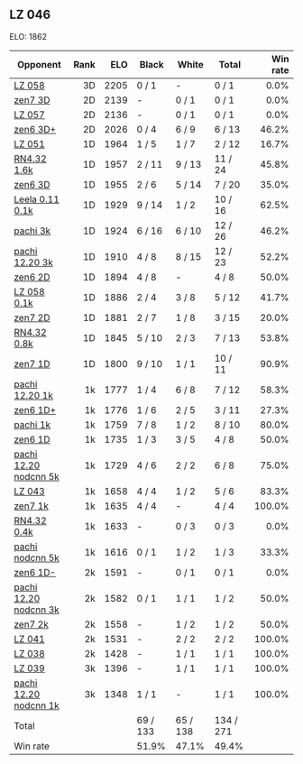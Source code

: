 ## LZ 046 ##

ELO: 1862

Opponent | Rank | ELO | Black | White | Total | Win rate
---------|-----:|----:|-------|-------|-------|-------:
[LZ 058](LZ%20058.md) | 3D | 2205 | 0 / 1 | - | 0 / 1 | 0.0%
[zen7 3D](zen7%203D.md) | 2D | 2139 | - | 0 / 1 | 0 / 1 | 0.0%
[LZ 057](LZ%20057.md) | 2D | 2136 | - | 0 / 1 | 0 / 1 | 0.0%
[zen6 3D+](zen6%203D+.md) | 2D | 2026 | 0 / 4 | 6 / 9 | 6 / 13 | 46.2%
[LZ 051](LZ%20051.md) | 1D | 1964 | 1 / 5 | 1 / 7 | 2 / 12 | 16.7%
[RN4.32 1.6k](RN4.32%201.6k.md) | 1D | 1957 | 2 / 11 | 9 / 13 | 11 / 24 | 45.8%
[zen6 3D](zen6%203D.md) | 1D | 1955 | 2 / 6 | 5 / 14 | 7 / 20 | 35.0%
[Leela 0.11 0.1k](Leela%200.11%200.1k.md) | 1D | 1929 | 9 / 14 | 1 / 2 | 10 / 16 | 62.5%
[pachi 3k](pachi%203k.md) | 1D | 1924 | 6 / 16 | 6 / 10 | 12 / 26 | 46.2%
[pachi 12.20 3k](pachi%2012.20%203k.md) | 1D | 1910 | 4 / 8 | 8 / 15 | 12 / 23 | 52.2%
[zen6 2D](zen6%202D.md) | 1D | 1894 | 4 / 8 | - | 4 / 8 | 50.0%
[LZ 058 0.1k](LZ%20058%200.1k.md) | 1D | 1886 | 2 / 4 | 3 / 8 | 5 / 12 | 41.7%
[zen7 2D](zen7%202D.md) | 1D | 1881 | 2 / 7 | 1 / 8 | 3 / 15 | 20.0%
[RN4.32 0.8k](RN4.32%200.8k.md) | 1D | 1845 | 5 / 10 | 2 / 3 | 7 / 13 | 53.8%
[zen7 1D](zen7%201D.md) | 1D | 1800 | 9 / 10 | 1 / 1 | 10 / 11 | 90.9%
[pachi 12.20 1k](pachi%2012.20%201k.md) | 1k | 1777 | 1 / 4 | 6 / 8 | 7 / 12 | 58.3%
[zen6 1D+](zen6%201D+.md) | 1k | 1776 | 1 / 6 | 2 / 5 | 3 / 11 | 27.3%
[pachi 1k](pachi%201k.md) | 1k | 1759 | 7 / 8 | 1 / 2 | 8 / 10 | 80.0%
[zen6 1D](zen6%201D.md) | 1k | 1735 | 1 / 3 | 3 / 5 | 4 / 8 | 50.0%
[pachi 12.20 nodcnn 5k](pachi%2012.20%20nodcnn%205k.md) | 1k | 1729 | 4 / 6 | 2 / 2 | 6 / 8 | 75.0%
[LZ 043](LZ%20043.md) | 1k | 1658 | 4 / 4 | 1 / 2 | 5 / 6 | 83.3%
[zen7 1k](zen7%201k.md) | 1k | 1635 | 4 / 4 | - | 4 / 4 | 100.0%
[RN4.32 0.4k](RN4.32%200.4k.md) | 1k | 1633 | - | 0 / 3 | 0 / 3 | 0.0%
[pachi nodcnn 5k](pachi%20nodcnn%205k.md) | 1k | 1616 | 0 / 1 | 1 / 2 | 1 / 3 | 33.3%
[zen6 1D-](zen6%201D-.md) | 2k | 1591 | - | 0 / 1 | 0 / 1 | 0.0%
[pachi 12.20 nodcnn 3k](pachi%2012.20%20nodcnn%203k.md) | 2k | 1582 | 0 / 1 | 1 / 1 | 1 / 2 | 50.0%
[zen7 2k](zen7%202k.md) | 2k | 1558 | - | 1 / 2 | 1 / 2 | 50.0%
[LZ 041](LZ%20041.md) | 2k | 1531 | - | 2 / 2 | 2 / 2 | 100.0%
[LZ 038](LZ%20038.md) | 2k | 1428 | - | 1 / 1 | 1 / 1 | 100.0%
[LZ 039](LZ%20039.md) | 3k | 1396 | - | 1 / 1 | 1 / 1 | 100.0%
[pachi 12.20 nodcnn 1k](pachi%2012.20%20nodcnn%201k.md) | 3k | 1348 | 1 / 1 | - | 1 / 1 | 100.0%
Total | | | 69 / 133 | 65 / 138 | 134 / 271 | 
Win rate| | | 51.9% | 47.1% | 49.4% | 

